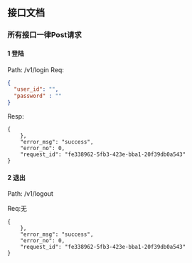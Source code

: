 ## 接口文档

### 所有接口一律Post请求

#### 1 登陆
Path: /v1/login
Req:
```json
{
  "user_id": "",
  "password" : ""
}
```

Resp:
```
{
    },
    "error_msg": "success",
    "error_no": 0,
    "request_id": "fe338962-5fb3-423e-bba1-20f39db0a543"
}
```

#### 2 退出

Path: /v1/logout

Req:无
```
{
    },
    "error_msg": "success",
    "error_no": 0,
    "request_id": "fe338962-5fb3-423e-bba1-20f39db0a543"
}
```